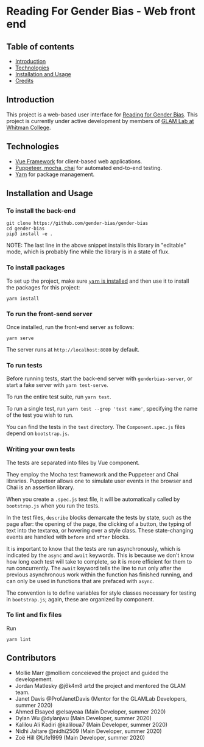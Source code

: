 # Reading For Gender Bias - Web front end

## Table of contents 
* [Introduction](#Introduction)
* [Technologies](#Technologies)
* [Installation and Usage](#Installation) 
* [Credits](#Credits) 

## Introduction
This project is a web-based user interface for [Reading for Gender Bias](https://github.com/glam-lab/gender-bias). 
This project is currently under active development by members of [GLAM Lab at Whitman College](https://github.com/orgs/glam-lab/). 

## Technologies
* [Vue Framework](https://vuejs.org/v2/guide/#:~:text=Vue%20(pronounced%20%2Fvju%CB%90%2F%2C,up%20to%20be%20incrementally%20adoptable)) for client-based web applications.
* [Puppeteer, mocha, chai](https://medium.com/@ankit_m/ui-testing-with-puppeteer-and-mocha-part-1-getting-started-b141b2f9e21) for automated end-to-end testing. 
* [Yarn](https://classic.yarnpkg.com/en/docs/) for package management.

## Installation and Usage

### To install the back-end 
```
git clone https://github.com/gender-bias/gender-bias
cd gender-bias
pip3 install -e .
```
NOTE: The last line in the above snippet installs this library in "editable" mode, which is probably fine while the library is in a state of flux.

### To install packages 
To set up the project, make sure [`yarn` is installed](https://classic.yarnpkg.com/en/docs/install/#mac-stable) and then use it to install the packages for this project:
```
yarn install
```

### To run the front-send server
Once installed, run the front-end server as follows:

```
yarn serve 
```

The server runs at `http://localhost:8080` by default.

### To run tests

Before running tests, start the back-end server with `genderbias-server`, or start a fake server with `yarn test-serve`.

To run the entire test suite, run `yarn test`.

To run a single test, run `yarn test --grep 'test name'`, specifying the name of the test you wish to run.

You can find the tests in the `test` directory. The `Component.spec.js` files depend on `bootstrap.js`.

### Writing your own tests

The tests are separated into files by Vue component.

They employ the Mocha test framework and the Puppeteer and Chai libraries. Puppeteer allows one to simulate user events in the browser and Chai is an assertion library.

When you create a `.spec.js` test file, it will be automatically called by `bootstrap.js` when you run the tests.

In the test files, `describe` blocks demarcate the tests by state, such as the page after: the opening of the page, the clicking of a button, the typing of text into the textarea,
or hovering over a style class. These state-changing events are handled with `before` and `after` blocks. 

It is important to know that the tests are run asynchronously, which is indicated by the `async` and `await` keywords. This is because we don't know how long each test will take to complete, so it is more efficient for them to run concurrently. The `await` keyword tells the line to run only after the previous asynchronous work within the function has finished running, and  can only be used in functions that are prefaced with `async`.

The convention is to define variables for style classes necessary for testing in `bootstrap.js`; again, these are organized by component.

### To lint and fix files
Run 
```
yarn lint
```

## Contributors
- Mollie Marr @molliem conceieved the project and guided the developement.
- Jordan Matlesky @j6k4m8 artd the project and mentored the GLAM team.
- Janet Davis @ProfJanetDavis (Mentor for the GLAMLab Developers, summer 2020)
- Ahmed Elsayed @elsayeaa (Main Developer, summer 2020)
- Dylan Wu @dylanjwu (Main Developer, summer 2020)
- Kalilou Ali Kadiri @kaliloua7 (Main Developer, summer 2020)
- Nidhi Jaltare @nidhi2509 (Main Developer, summer 2020)
- Zoë Hill @Life1999 (Main Developer, summer 2020)

